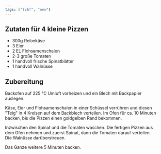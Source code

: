 ```yaml
---
tags: ["lchf", "new"]
---
```


## Zutaten für 4 kleine Pizzen
- 300g  Reibekäse
- 3     Eier
- 2 EL  Flohsamenschalen
- 2-3   große Tomaten
- 1     handvoll frische Spinatblätter
- 1     handvoll Walnüsse

## Zubereitung
Backofen auf 225 ℃ Umluft vorheizen und ein Blech mit Backpapier auslegen.

Käse, Eier und Flohsamenschalen in einer Schüssel verrühren und diesen "Teig" in 4 Kreisen auf dem Backblech verteilen. Im Ofen für ca. 10 Minuten backen, bis die Pizzen einen goldgelben Rand bekommen.

Inzwischen den Spinat und die Tomaten waschen. Die fertigen Pizzen aus dem Ofen nehmen und zuerst Spinat, dann die Tomaten darauf verteilen. Die Walnüsse darüberstreuen.

Das Ganze weitere 5 Minuten backen.
